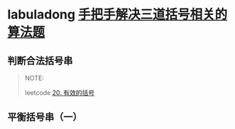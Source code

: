 # labuladong [手把手解决三道括号相关的算法题](https://mp.weixin.qq.com/s?__biz=MzAxODQxMDM0Mw==&mid=2247487246&idx=1&sn=4a514020ce9dc8777e2d1d503188b62b&scene=21#wechat_redirect)

## 判断合法括号串

> NOTE:
>
> leetcode [20. 有效的括号](https://leetcode-cn.com/problems/valid-parentheses/)



## 平衡括号串（一）

